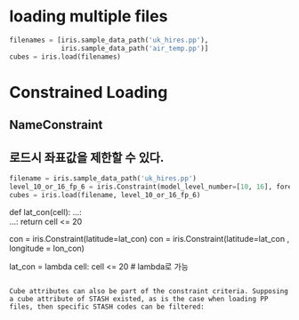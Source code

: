 # loading multiple files
```python
filenames = [iris.sample_data_path('uk_hires.pp'),
             iris.sample_data_path('air_temp.pp')]
cubes = iris.load(filenames)
```

# Constrained Loading

## NameConstraint

## 로드시 좌표값을 제한할 수 있다.

```python
filename = iris.sample_data_path('uk_hires.pp')
level_10_or_16_fp_6 = iris.Constraint(model_level_number=[10, 16], forecast_period=6)
cubes = iris.load(filename, level_10_or_16_fp_6)

```
def lat_con(cell):
    ...:     
    ...:           return cell <= 20

con = iris.Constraint(latitude=lat_con)
con = iris.Constraint(latitude=lat_con , longitude = lon_con)

lat_con = lambda cell: cell <= 20 # lambda로 가능
```

Cube attributes can also be part of the constraint criteria. Supposing a cube attribute of STASH existed, as is the case when loading PP files, then specific STASH codes can be filtered:
